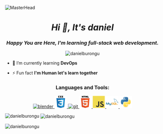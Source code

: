 ![MasterHead](https://media.gettyimages.com/id/924551844/photo/a-man-uses-a-smartphone-on-the-first-day-of-the-mobile-world-congress-on-february-26-2018-in.jpg?s=612x612&w=0&k=20&c=i3cuLBwKHiNC-HdFEZo-ZDkBQAeeelXfln9h2EkX2W4=)

<h1 align="center"><i>Hi 👋, It's daniel</i></h1>
<h3 align="center"><i>Happy You are Here, I'm learning full-stack web development.</i></h3>


<p align="center"> <img src="https://komarev.com/ghpvc/?username=danielburongu&label=Profile%20views&color=0e75b6&style=flat" alt="danielburongu" /> </p>



- 🌱 I’m currently learning **DevOps**


- ⚡ Fun fact **I'm Human let's learn together**



<h3 align="center">Languages and Tools:</h3>
<p align="center"> <a href="https://www.blender.org/" target="_blank" rel="noreferrer"> <img src="https://download.blender.org/branding/community/blender_community_badge_white.svg" alt="blender" width="40" height="40"/> </a> <a href="https://www.w3schools.com/css/" target="_blank" rel="noreferrer"> <img src="https://raw.githubusercontent.com/devicons/devicon/master/icons/css3/css3-original-wordmark.svg" alt="css3" width="40" height="40"/> </a> <a href="https://git-scm.com/" target="_blank" rel="noreferrer"> <img src="https://www.vectorlogo.zone/logos/git-scm/git-scm-icon.svg" alt="git" width="40" height="40"/> </a> <a href="https://www.w3.org/html/" target="_blank" rel="noreferrer"> <img src="https://raw.githubusercontent.com/devicons/devicon/master/icons/html5/html5-original-wordmark.svg" alt="html5" width="40" height="40"/> </a> <a href="https://developer.mozilla.org/en-US/docs/Web/JavaScript" target="_blank" rel="noreferrer"> <img src="https://raw.githubusercontent.com/devicons/devicon/master/icons/javascript/javascript-original.svg" alt="javascript" width="40" height="40"/> </a> <a href="https://www.mysql.com/" target="_blank" rel="noreferrer"> <img src="https://raw.githubusercontent.com/devicons/devicon/master/icons/mysql/mysql-original-wordmark.svg" alt="mysql" width="40" height="40"/> </a> <a href="https://www.python.org" target="_blank" rel="noreferrer"> <img src="https://raw.githubusercontent.com/devicons/devicon/master/icons/python/python-original.svg" alt="python" width="40" height="40"/> </a> </p>

<p><img align="left" src="https://github-readme-stats.vercel.app/api/top-langs?username=danielburongu&show_icons=true&locale=en&layout=compact" alt="danielburongu" /></p>

<p>&nbsp;<img align="center" src="https://github-readme-stats.vercel.app/api?username=danielburongu&show_icons=true&locale=en" alt="danielburongu" /></p>

<p><img align="center" src="https://github-readme-streak-stats.herokuapp.com/?user=danielburongu&" alt="danielburongu" /></p>

